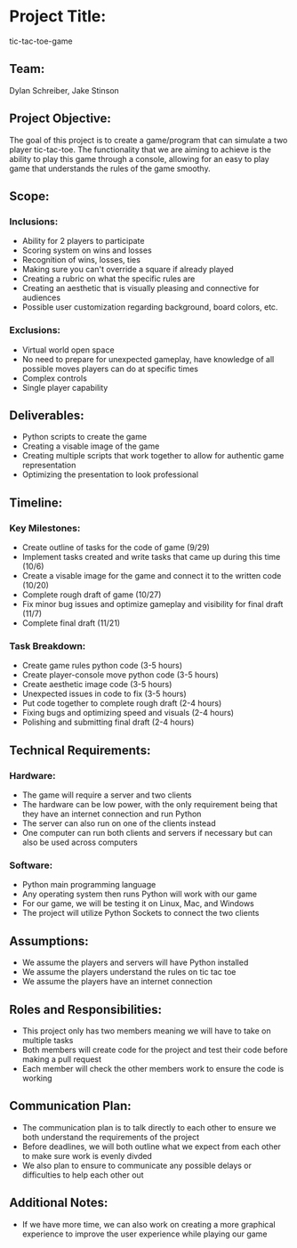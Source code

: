 # Project Title:
tic-tac-toe-game

## Team:
Dylan Schreiber, Jake Stinson

## Project Objective:
The goal of this project is to create a game/program that can simulate a two player tic-tac-toe. The functionality that we are aiming to achieve is the ability to play this game through a console, allowing for an easy to play game that understands the rules of the game smoothy.
## Scope:
### Inclusions:
- Ability for 2 players to participate
- Scoring system on wins and losses
- Recognition of wins, losses, ties
- Making sure you can't override a square if already played
- Creating a rubric on what the specific rules are
- Creating an aesthetic that is visually pleasing and connective for audiences
- Possible user customization regarding background, board colors, etc.

### Exclusions:
- Virtual world open space
- No need to prepare for unexpected gameplay, have knowledge of all possible moves players can do at specific times
- Complex controls
- Single player capability

## Deliverables:
- Python scripts to create the game
- Creating a visable image of the game
- Creating multiple scripts that work together to allow for authentic game representation
- Optimizing the presentation to look professional

## Timeline:
### Key Milestones:
- Create outline of tasks for the code of game (9/29)
- Implement tasks created and write tasks that came up during this time (10/6)
- Create a visable image for the game and connect it to the written code (10/20)
- Complete rough draft of game (10/27)
- Fix minor bug issues and optimize gameplay and visibility for final draft (11/7)
- Complete final draft (11/21)

### Task Breakdown:
- Create game rules python code (3-5 hours)
- Create player-console move python code (3-5 hours)
- Create aesthetic image code (3-5 hours)
- Unexpected issues in code to fix (3-5 hours)
- Put code together to complete rough draft (2-4 hours)
- Fixing bugs and optimizing speed and visuals (2-4 hours)
- Polishing and submitting final draft (2-4 hours)

## Technical Requirements:
### Hardware:
- The game will require a server and two clients
- The hardware can be low power, with the only requirement being that they have an internet connection and run Python
- The server can also run on one of the clients instead
- One computer can run both clients and servers if necessary but can also be used across computers

### Software:
- Python main programming language
- Any operating system then runs Python will work with our game
- For our game, we will be testing it on Linux, Mac, and Windows
- The project will utilize Python Sockets to connect the two clients

## Assumptions:
- We assume the players and servers will have Python installed
- We assume the players understand the rules on tic tac toe
- We assume the players have an internet connection

## Roles and Responsibilities:
- This project only has two members meaning we will have to take on multiple tasks
- Both members will create code for the project and test their code before making a pull request
- Each member will check the other members work to ensure the code is working

## Communication Plan:
- The communication plan is to talk directly to each other to ensure we both understand the requirements of the project
- Before deadlines, we will both outline what we expect from each other to make sure work is evenly divded
- We also plan to ensure to communicate any possible delays or difficulties to help each other out

## Additional Notes:
- If we have more time, we can also work on creating a more graphical experience to improve the user experience while playing our game
